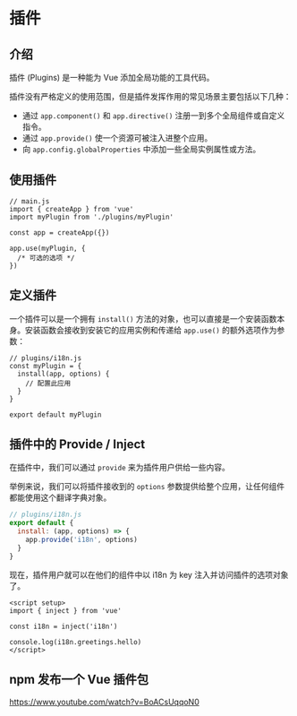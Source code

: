 # 插件

## 介绍

插件 (Plugins) 是一种能为 Vue 添加全局功能的工具代码。

插件没有严格定义的使用范围，但是插件发挥作用的常见场景主要包括以下几种：

- 通过 `app.component()` 和 `app.directive()` 注册一到多个全局组件或自定义指令。
- 通过 `app.provide()` 使一个资源可被注入进整个应用。
- 向 `app.config.globalProperties` 中添加一些全局实例属性或方法。

## 使用插件

```js{3,7-9}
// main.js
import { createApp } from 'vue'
import myPlugin from './plugins/myPlugin'

const app = createApp({})

app.use(myPlugin, {
  /* 可选的选项 */
})
```

## 定义插件

一个插件可以是一个拥有 `install()` 方法的对象，也可以直接是一个安装函数本身。安装函数会接收到安装它的应用实例和传递给 `app.use()` 的额外选项作为参数：

```js{3}
// plugins/i18n.js
const myPlugin = {
  install(app, options) {
    // 配置此应用
  }
}

export default myPlugin
```

## 插件中的 Provide / Inject

在插件中，我们可以通过 `provide` 来为插件用户供给一些内容。

举例来说，我们可以将插件接收到的 `options` 参数提供给整个应用，让任何组件都能使用这个翻译字典对象。

```js
// plugins/i18n.js
export default {
  install: (app, options) => {
    app.provide('i18n', options)
  }
}
```

现在，插件用户就可以在他们的组件中以 i18n 为 key 注入并访问插件的选项对象了。

```vue
<script setup>
import { inject } from 'vue'

const i18n = inject('i18n')

console.log(i18n.greetings.hello)
</script>
```

## npm 发布一个 Vue 插件包

<https://www.youtube.com/watch?v=BoACsUqqoN0>
